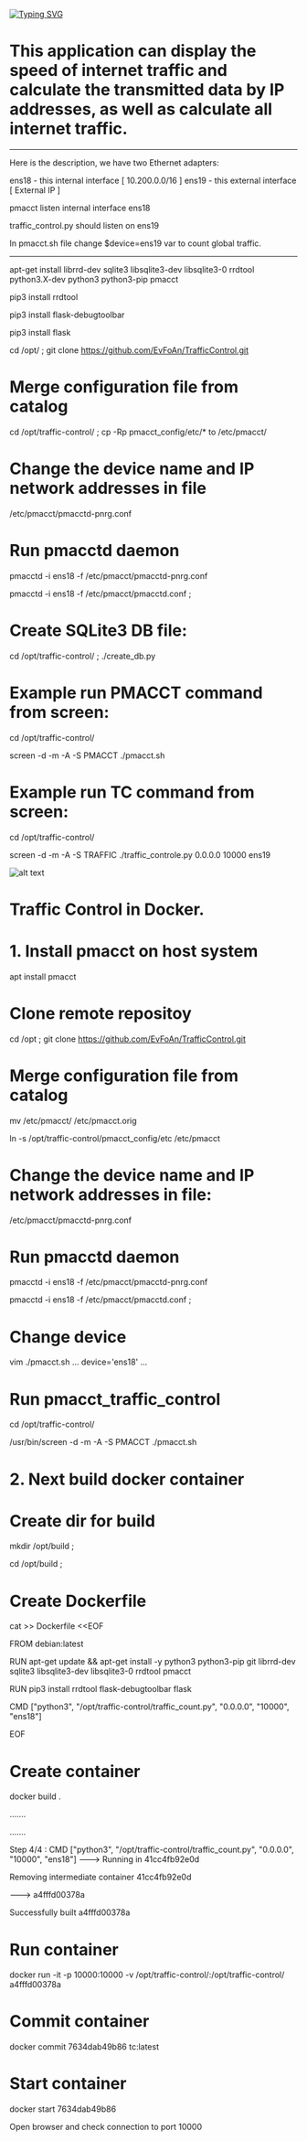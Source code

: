 <a href="https://git.io/typing-svg"><img src="https://readme-typing-svg.demolab.com?font=Fira+Code&weight=900&size=25&pause=1000&width=900&lines=This+app+is+for+Raspberry+2%2F3%2F4%2C++OrangePi*+%26+Linux+OS+etc" alt="Typing SVG" /></a>

# This application can display the speed of internet traffic and calculate the transmitted data by IP addresses, as well as calculate all internet traffic. 

---

Here is the description, we have two Ethernet adapters:

ens18  - this internal interface [ 10.200.0.0/16 ]
ens19  - this external interface [ External IP   ]

pmacct listen internal interface ens18

traffic_control.py should listen on ens19 

In pmacct.sh file change $device=ens19 var to count global traffic.


---

apt-get install librrd-dev sqlite3 libsqlite3-dev libsqlite3-0 rrdtool python3.X-dev python3 python3-pip pmacct

pip3 install rrdtool

pip3 install flask-debugtoolbar

pip3 install flask

cd /opt/ ; git clone https://github.com/EvFoAn/TrafficControl.git

# Merge configuration file from catalog
cd /opt/traffic-control/ ; cp -Rp pmacct_config/etc/* to /etc/pmacct/

# Change the device name and IP network addresses in file

/etc/pmacct/pmacctd-pnrg.conf

# Run pmacctd daemon

pmacctd -i ens18 -f /etc/pmacct/pmacctd-pnrg.conf

pmacctd -i ens18 -f /etc/pmacct/pmacctd.conf ;

# Create SQLite3 DB file:

cd /opt/traffic-control/ ; ./create_db.py

# Example run PMACCT command from screen:

cd /opt/traffic-control/

screen -d -m -A -S PMACCT ./pmacct.sh


# Example run TC command from screen:

cd /opt/traffic-control/

screen -d -m -A -S TRAFFIC ./traffic_controle.py 0.0.0.0 10000 ens19


![alt text](https://github.com/EvFoAn/TrafficControl/blob/main/traffic_control.png)


# Traffic Control in Docker. 

# 1. Install pmacct on host system

apt install pmacct

# Clone remote repositoy

cd /opt ; git clone https://github.com/EvFoAn/TrafficControl.git

# Merge configuration file from catalog
mv /etc/pmacct/ /etc/pmacct.orig

ln -s /opt/traffic-control/pmacct_config/etc /etc/pmacct

# Change the device name and IP network addresses in file:
/etc/pmacct/pmacctd-pnrg.conf

# Run pmacctd daemon

pmacctd -i ens18 -f /etc/pmacct/pmacctd-pnrg.conf

pmacctd -i ens18 -f /etc/pmacct/pmacctd.conf ;

# Change device
vim ./pmacct.sh
... device='ens18' ...

# Run pmacct_traffic_control
cd /opt/traffic-control/

/usr/bin/screen -d -m -A -S PMACCT ./pmacct.sh

# 2. Next build docker container

# Create dir for build

mkdir /opt/build ;

cd /opt/build ;

# Create Dockerfile

cat >> Dockerfile <<EOF

FROM debian:latest

RUN apt-get update && apt-get install -y python3 python3-pip git librrd-dev sqlite3 libsqlite3-dev libsqlite3-0 rrdtool pmacct

RUN pip3 install rrdtool flask-debugtoolbar flask

CMD ["python3", "/opt/traffic-control/traffic_count.py", "0.0.0.0", "10000", "ens18"]

EOF

# Create container

docker build .


.......

.......

Step 4/4 : CMD ["python3", "/opt/traffic-control/traffic_count.py", "0.0.0.0", "10000", "ens18"] ---> Running in 41cc4fb92e0d

Removing intermediate container 41cc4fb92e0d

---> a4fffd00378a

Successfully built a4fffd00378a

# Run container

docker run -it -p 10000:10000 -v /opt/traffic-control/:/opt/traffic-control/ a4fffd00378a

# Commit container

docker commit 7634dab49b86 tc:latest

# Start container

docker start 7634dab49b86

Open browser and check connection to port 10000
